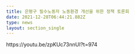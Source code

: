 ```yaml
---
title: 은평구 필수노동자 노동환경 개선을 위한 정책 토론회
date: 2021-12-28T06:44:21.882Z
type: news
layout: section_single
---
```

<p>https://youtu.be/zpKUc73nnUI?t=974</p>